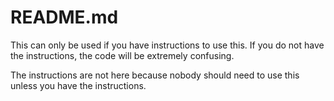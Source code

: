 # README.md

This can only be used if you have instructions to use this. If you do not have the instructions, the code will be extremely confusing.

The instructions are not here because nobody should need to use this unless you have the instructions.
